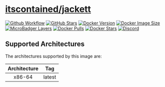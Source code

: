 # [itscontained/jackett](https://github.com/itscontained/jackett)
[![Github Workflow](https://img.shields.io/github/workflow/status/itscontained/jackett/Check%20and%20Push?labelColor=555555&logoColor=ffffff&style=for-the-badge&logo=github)](https://github.com/itscontained/jackett/actions?query=workflow%3A%22Check+and+Push%22)
[![GitHub Stars](https://img.shields.io/github/stars/itscontained/jackett.svg?color=00E5D2&labelColor=555555&logoColor=ffffff&style=for-the-badge&logo=github)](https://github.com/itscontained/jackett)
[![Docker Version](https://img.shields.io/docker/v/itscontained/jackett.svg?sort=semver&color=00E5D2&labelColor=555555&logoColor=ffffff&style=for-the-badge&logo=docker)](https://hub.docker.com/r/itscontained/jackett/tags)
[![Docker Image Size](https://img.shields.io/docker/image-size/itscontained/jackett.svg?sort=semver&color=00E5D2&labelColor=555555&logoColor=ffffff&style=for-the-badge&logo=docker)](https://hub.docker.com/r/itscontained/jackett/tags)
[![MicroBadger Layers](https://img.shields.io/microbadger/layers/itscontained/jackett.svg?color=00E5D2&labelColor=555555&logoColor=ffffff&style=for-the-badge&logo=docker)](https://microbadger.com/images/itscontained/jackett)
[![Docker Pulls](https://img.shields.io/docker/pulls/itscontained/jackett.svg?color=00E5D2&labelColor=555555&logoColor=ffffff&style=for-the-badge&label=pulls&logo=docker)](https://hub.docker.com/r/itscontained/jackett)
[![Docker Stars](https://img.shields.io/docker/stars/itscontained/jackett.svg?color=00E5D2&labelColor=555555&logoColor=ffffff&style=for-the-badge&label=stars&logo=docker)](https://hub.docker.com/r/itscontained/jackett)
[![Discord](https://img.shields.io/discord/734273194818535474?color=00E5D2&labelColor=555555&logoColor=ffffff&style=for-the-badge&label=discord&logo=discord)](https://discord.gg/eT6crpT)

## Supported Architectures
The architectures supported by this image are:

| Architecture | Tag |
| :----: | --- |
| x86-64 | latest |

